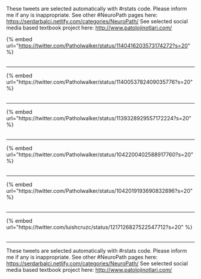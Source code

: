 

These tweets are selected automatically with #rstats code. Please inform me if any is inappropriate.
See other #NeuroPath pages here: https://serdarbalci.netlify.com/categories/NeuroPath/ 
See selected social media based textbook project here: http://www.patolojinotlari.com/

{% embed url="https://twitter.com/Patholwalker/status/1140416203573174272?s=20" %}<br>
<br>
<hr>
{% embed url="https://twitter.com/Patholwalker/status/1140053782409035776?s=20" %}<br>
<br>
<hr>
{% embed url="https://twitter.com/Patholwalker/status/1139328929557172224?s=20" %}<br>
<br>
<hr>
{% embed url="https://twitter.com/Patholwalker/status/1042200402588917760?s=20" %}<br>
<br>
<hr>
{% embed url="https://twitter.com/Patholwalker/status/1042019193690832896?s=20" %}<br>
<br>
<hr>
{% embed url="https://twitter.com/luishcruzc/status/1217126827522547712?s=20" %}<br>
<br>
<hr>


These tweets are selected automatically with #rstats code. Please inform me if any is inappropriate.
See other #NeuroPath pages here: https://serdarbalci.netlify.com/categories/NeuroPath/ 
See selected social media based textbook project here: http://www.patolojinotlari.com/
